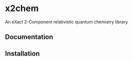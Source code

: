 # x2chem

An eXact 2-Component relativistic quantum chemistry library

## Documentation

## Installation
